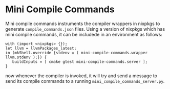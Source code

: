 # Mini Compile Commands

Mini compile commands instruments the compiler wrappers in nixpkgs to generate `compile_commands.json` files. Using a version of nixpkgs which has mini compile commands, it can be includede in an environment as follows:

```
with (import <nixpkgs> {});
let llvm = llvmPackages_latest;
in (mkShell.override {stdenv = ( mini-compile-commands.wrapper llvm.stdenv );}) {
   buildInputs = [ cmake gtest mini-compile-commands.server ];
}
```

now whenever the compiler is invoked, it will try and send a message to send its compile commands to a running `mini_compile_commands_server.py`.
